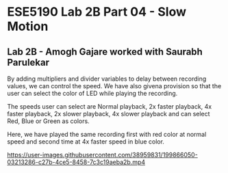 # ESE5190 Lab 2B Part 04 - Slow Motion

## Lab 2B - Amogh Gajare worked with Saurabh Parulekar


By adding multipliers and divider variables to delay between recording values, we can control the speed. We have also givena  provision so that the user can select the color of LED while playing the recording.

The speeds user can select are Normal playback, 2x faster playback, 4x faster playback, 2x slower playback, 4x slower playback and can select Red, Blue or Green as colors.

Here, we have played the same recording first with red color at normal speed and second time at 4x faster speed in blue color.



https://user-images.githubusercontent.com/38959831/199866050-03213286-c27b-4ce5-8458-7c3c19aeba2b.mp4
